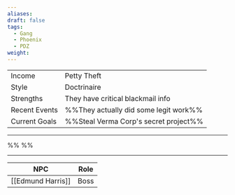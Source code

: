 ```yaml
---
aliases: 
draft: false
tags:
  - Gang
  - Phoenix
  - PDZ
weight:
---
```


|               |                                       |
|:------------- |:------------------------------------- |
| <span class="leftTH">Income</span>        | Petty Theft                           |
| <span class="leftTH">Style</span>         | Doctrinaire                           |
| <span class="leftTH">Strengths</span>     | They have critical blackmail info     |
| <span class="leftTH">Recent Events</span> | %%They actually did some legit work%% |
| <span class="leftTH">Current Goals</span> | %%Steal Verma Corp's secret project%% |


---
%%
%%


---
|        NPC        | Role |
|:-----------------:|:----:|
| [[Edmund Harris]] | Boss |